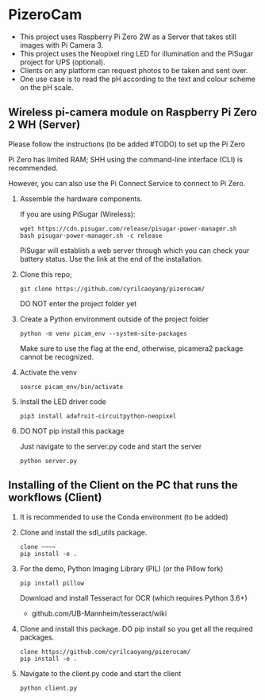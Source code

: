 # PizeroCam
- This project uses Raspberry Pi Zero 2W as a Server that takes still images with Pi Camera 3.
- This project uses the Neopixel ring LED for illumination and the PiSugar project for UPS (optional).
- Clients on any platform can request photos to be taken and sent over.
- One use case is to read the pH according to the text and colour scheme on the pH scale.

## Wireless pi-camera module on Raspberry Pi Zero 2 WH (Server)
Please follow the instructions (to be added #TODO) to set up the Pi Zero

Pi Zero has limited RAM; SHH using the command-line interface (CLI) is recommended. 

However, you can also use the Pi Connect Service to connect to Pi Zero.

  1. Assemble the hardware components.
     
     If you are using PiSugar (Wireless):
     ```
     wget https://cdn.pisugar.com/release/pisugar-power-manager.sh
     bash pisugar-power-manager.sh -c release
     ```
     PiSugar will establish a web server through which you can check your battery status.
     Use the link at the end of the installation.

  3. Clone this repo; 
     ```
     git clone https://github.com/cyrilcaoyang/pizerocam/
     ```
     DO NOT enter the project folder yet
     
  5. Create a Python environment outside of the project folder
     ```
     python -m venv picam_env --system-site-packages
     ```
     Make sure to use the flag at the end, otherwise, picamera2 package cannot be recognized.
     
  7. Activate the venv
     ```
     source picam_env/bin/activate
     ```
    
  8. Install the LED driver code
     ```
     pip3 install adafruit-circuitpython-neopixel
     ```
    
  9. DO NOT pip install this package

     Just navigate to the server.py code and start the server
     ```
     python server.py
     ```

## Installing of the Client on the PC that runs the workflows (Client)

  1. It is recommended to use the Conda environment (to be added)
  2. Clone and install the sdl_utils package.
     ```
     clone ~~~~
     pip install -e .
     ```
  3. For the demo, Python Imaging Library (PIL) (or the Pillow fork)
     ```
     pip install pillow
     ```
     Download and install Tesseract for OCR (which requires Python 3.6+)
      - github.com/UB-Mannheim/tesseract/wiki

  4. Clone and install this package. DO pip install so you get all the required packages.
     ```
     clone https://github.com/cyrilcaoyang/pizerocam/
     pip install -e .
     ```
    
  5. Navigate to the client.py code and start the client
     ```
     python client.py
     ```
